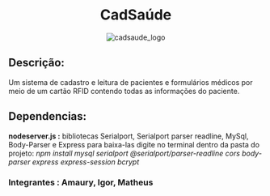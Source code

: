 <h1 style="text-align: center;">CadSaúde</h1>
<div style="text-align: center;">
  <img src="https://github.com/MisterIgorGarcia/cadsaude-acelera/assets/131496741/0985160d-8f85-4dd7-93cb-4a4e24f63fd4" alt="cadsaude_logo">
</div>

## Descrição:
Um sistema de cadastro e leitura de pacientes e formulários médicos por meio de um cartão RFID contendo todas as informações do paciente.

## Dependencias:
**nodeserver.js :** 
bibliotecas Serialport, Serialport parser readline, MySql, Body-Parser e Express
para baixa-las digite no terminal dentro da pasta do projeto: 
*npm install mysql serialport @serialport/parser-readline cors body-parser express express-session bcrypt*

### Integrantes : Amaury, Igor, Matheus
